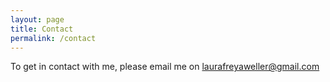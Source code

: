 ```yaml
---
layout: page
title: Contact
permalink: /contact
---
```


To get in contact with me, please email me on laurafreyaweller@gmail.com
